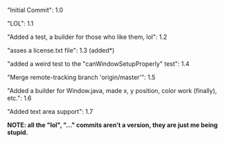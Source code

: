 "Initial Commit": 1.0

"LOL": 1.1

"Added a test, a builder for those who like them, lol": 1.2

"asses a license.txt file": 1.3 (added*)

"added a weird test to the "canWindowSetupProperly" test": 1.4

"Merge remote-tracking branch 'origin/master'": 1.5

"Added a builder for Window.java, made x, y position, color work (finally), etc.": 1.6

"Added text area support": 1.7

__NOTE: all the "lol", "..." commits aren't a version, they are just me being stupid.__
